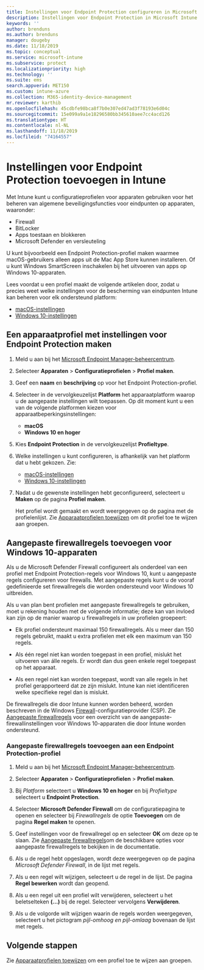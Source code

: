 ```yaml
---
title: Instellingen voor Endpoint Protection configureren in Microsoft Intune - Azure | Microsoft Docs
description: Instellingen voor Endpoint Protection in Microsoft Intune maken wanneer u een profiel voor een macOS- of Windows 10-apparaat maakt.
keywords: ''
author: brenduns
ms.author: brenduns
manager: dougeby
ms.date: 11/18/2019
ms.topic: conceptual
ms.service: microsoft-intune
ms.subservice: protect
ms.localizationpriority: high
ms.technology: ''
ms.suite: ems
search.appverid: MET150
ms.custom: intune-azure
ms.collection: M365-identity-device-management
mr.reviewer: karthib
ms.openlocfilehash: 45cdbfe98bca8f7b0e307ed47ad3f78193e6d04c
ms.sourcegitcommit: 15e099a9a1e18296580bb345610aee7cc4acd126
ms.translationtype: HT
ms.contentlocale: nl-NL
ms.lasthandoff: 11/18/2019
ms.locfileid: "74164557"
---
```

# <a name="add-endpoint-protection-settings-in-intune"></a>Instellingen voor Endpoint Protection toevoegen in Intune

Met Intune kunt u configuratieprofielen voor apparaten gebruiken voor het beheren van algemene beveiligingsfuncties voor eindpunten op apparaten, waaronder:

- Firewall
- BitLocker
- Apps toestaan en blokkeren
- Microsoft Defender en versleuteling

U kunt bijvoorbeeld een Endpoint Protection-profiel maken waarmee macOS-gebruikers alleen apps uit de Mac App Store kunnen installeren. Of u kunt Windows SmartScreen inschakelen bij het uitvoeren van apps op Windows 10-apparaten.

Lees voordat u een profiel maakt de volgende artikelen door, zodat u precies weet welke instellingen voor de bescherming van eindpunten Intune kan beheren voor elk ondersteund platform:

- [macOS-instellingen](endpoint-protection-macos.md)
- [Windows 10-instellingen](endpoint-protection-windows-10.md)

## <a name="create-a-device-profile-containing-endpoint-protection-settings"></a>Een apparaatprofiel met instellingen voor Endpoint Protection maken

1. Meld u aan bij het [Microsoft Endpoint Manager-beheercentrum](https://go.microsoft.com/fwlink/?linkid=2109431).

2. Selecteer **Apparaten** > **Configuratieprofielen** > **Profiel maken**.

3. Geef een **naam** en **beschrijving** op voor het Endpoint Protection-profiel.

4. Selecteer in de vervolgkeuzelijst **Platform** het apparaatplatform waarop u de aangepaste instellingen wilt toepassen. Op dit moment kunt u een van de volgende platformen kiezen voor apparaatbeperkingsinstellingen:

   - **macOS**
   - **Windows 10 en hoger**

5. Kies **Endpoint Protection** in de vervolgkeuzelijst **Profieltype**.

6. Welke instellingen u kunt configureren, is afhankelijk van het platform dat u hebt gekozen. Zie:

   - [macOS-instellingen](endpoint-protection-macos.md)
   - [Windows 10-instellingen](endpoint-protection-windows-10.md)

7. Nadat u de gewenste instellingen hebt geconfigureerd, selecteert u **Maken** op de pagina **Profiel maken**.

   Het profiel wordt gemaakt en wordt weergegeven op de pagina met de profielenlijst. Zie [Apparaatprofielen toewijzen](../configuration/device-profile-assign.md) om dit profiel toe te wijzen aan groepen.

## <a name="add-custom-firewall-rules-for-windows-10-devices"></a>Aangepaste firewallregels toevoegen voor Windows 10-apparaten

Als u de Microsoft Defender Firewall configureert als onderdeel van een profiel met Endpoint Protection-regels voor Windows 10, kunt u aangepaste regels configureren voor firewalls. Met aangepaste regels kunt u de vooraf gedefinieerde set firewallregels die worden ondersteund voor Windows 10 uitbreiden.

Als u van plan bent profielen met aangepaste firewallregels te gebruiken, moet u rekening houden met de volgende informatie; deze kan van invloed kan zijn op de manier waarop u firewallregels in uw profielen groepeert:

- Elk profiel ondersteunt maximaal 150 firewallregels. Als u meer dan 150 regels gebruikt, maakt u extra profielen met elk een maximum van 150 regels.

- Als één regel niet kan worden toegepast in een profiel, mislukt het uitvoeren van álle regels. Er wordt dan dus geen enkele regel toegepast op het apparaat.

- Als een regel niet kan worden toegepast, wordt van alle regels in het profiel gerapporteerd dat ze zijn mislukt. Intune kan niet identificeren welke specifieke regel dan is mislukt.  

De firewallregels die door Intune kunnen worden beheerd, worden beschreven in de Windows [Firewall]( https://docs.microsoft.com/windows/client-management/mdm/firewall-csp)-configuratieprovider (CSP). Zie [Aangepaste firewallregels](endpoint-protection-windows-10.md#firewall-rules) voor een overzicht van de aangepaste-firewallinstellingen voor Windows 10-apparaten die door Intune worden ondersteund.

### <a name="to-add-custom-firewall-rules-to-an-endpoint-protection-profile"></a>Aangepaste firewallregels toevoegen aan een Endpoint Protection-profiel

1. Meld u aan bij het [Microsoft Endpoint Manager-beheercentrum](https://go.microsoft.com/fwlink/?linkid=2109431).

2. Selecteer **Apparaten** > **Configuratieprofielen** > **Profiel maken**.

3. Bij *Platform* selecteert u **Windows 10 en hoger** en bij *Profieltype* selecteert u **Endpoint Protection**.

4. Selecteer **Microsoft Defender Firewall** om de configuratiepagina te openen en selecteer bij *Firewallregels* de optie **Toevoegen** om de pagina **Regel maken** te openen.

5. Geef instellingen voor de firewallregel op en selecteer **OK** om deze op te slaan. Zie [Aangepaste firewallregels](endpoint-protection-windows-10.md#firewall-rules)om de beschikbare opties voor aangepaste firewallregels te bekijken in de documentatie.

6. Als u de regel hebt opgeslagen, wordt deze weergegeven op de pagina *Microsoft Defender Firewall*, in de lijst met regels.

7. Als u een regel wilt wijzigen, selecteert u de regel in de lijst. De pagina **Regel bewerken** wordt dan geopend.

8. Als u een regel uit een profiel wilt verwijderen, selecteert u het beletselteken **(...)** bij de regel. Selecteer vervolgens **Verwijderen**.

9. Als u de volgorde wilt wijzigen waarin de regels worden weergegeven, selecteert u het pictogram *pijl-omhoog en pijl-omlaag* bovenaan de lijst met regels.

## <a name="next-steps"></a>Volgende stappen

Zie [Apparaatprofielen toewijzen](../configuration/device-profile-assign.md) om een profiel toe te wijzen aan groepen.
